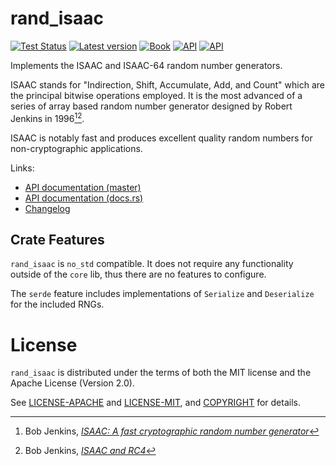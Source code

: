 # rand_isaac

[![Test Status](https://github.com/rust-random/rngs/actions/workflows/test.yml/badge.svg?event=push)](https://github.com/rust-random/rngs/actions)
[![Latest version](https://img.shields.io/crates/v/rand_isaac.svg)](https://crates.io/crates/rand_isaac)
[![Book](https://img.shields.io/badge/book-master-yellow.svg)](https://rust-random.github.io/book/)
[![API](https://img.shields.io/badge/api-master-yellow.svg)](https://rust-random.github.io/rand/rand_isaac)
[![API](https://docs.rs/rand_isaac/badge.svg)](https://docs.rs/rand_isaac)

Implements the ISAAC and ISAAC-64 random number generators.

ISAAC stands for "Indirection, Shift, Accumulate, Add, and Count" which are
the principal bitwise operations employed. It is the most advanced of a
series of array based random number generator designed by Robert Jenkins
in 1996[^1][^2].

ISAAC is notably fast and produces excellent quality random numbers for
non-cryptographic applications.

Links:

-   [API documentation (master)](https://rust-random.github.io/rand/rand_isaac)
-   [API documentation (docs.rs)](https://docs.rs/rand_isaac)
-   [Changelog](https://github.com/rust-random/rngs/blob/master/rand_isaac/CHANGELOG.md)

[rand]: https://crates.io/crates/rand
[^1]: Bob Jenkins, [*ISAAC: A fast cryptographic random number generator*](http://burtleburtle.net/bob/rand/isaacafa.html)
[^2]: Bob Jenkins, [*ISAAC and RC4*](http://burtleburtle.net/bob/rand/isaac.html)


## Crate Features

`rand_isaac` is `no_std` compatible. It does not require any functionality
outside of the `core` lib, thus there are no features to configure.

The `serde` feature includes implementations of `Serialize` and `Deserialize`
for the included RNGs.


# License

`rand_isaac` is distributed under the terms of both the MIT license and the
Apache License (Version 2.0).

See [LICENSE-APACHE](LICENSE-APACHE) and [LICENSE-MIT](LICENSE-MIT), and
[COPYRIGHT](COPYRIGHT) for details.
